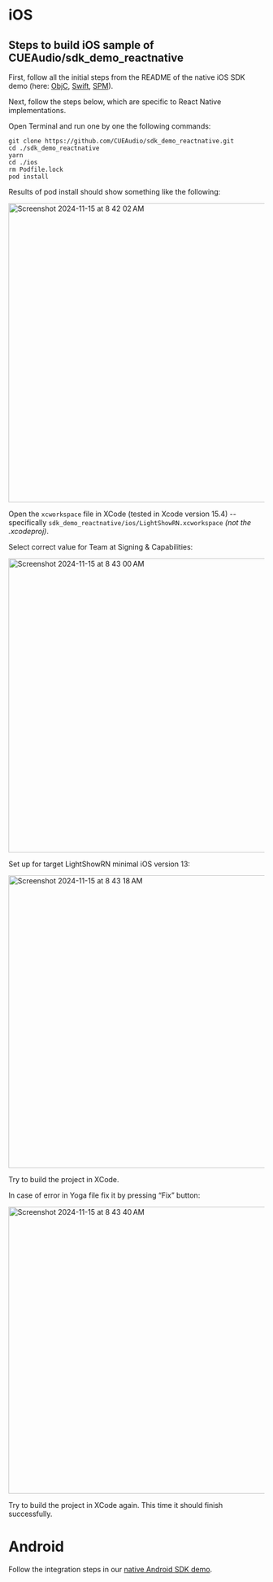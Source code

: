 # iOS


## Steps to build iOS sample of CUEAudio/sdk_demo_reactnative

First, follow all the initial steps from the README of the native iOS SDK demo (here: [ObjC](https://github.com/CUEAudio/sdk_demo_ios_objc/blob/main/README.md), [Swift](https://github.com/CUEAudio/sdk_demo_ios/blob/main/README.md), [SPM](https://github.com/CUEAudio/sdk_demo_ios_spm/blob/main/README.md)).

Next, follow the steps below, which are specific to React Native implementations. 


Open Terminal and run one by one the following commands:

```
git clone https://github.com/CUEAudio/sdk_demo_reactnative.git
cd ./sdk_demo_reactnative
yarn
cd ./ios
rm Podfile.lock
pod install
```

Results of pod install should show something like the following: 


<img width="588" alt="Screenshot 2024-11-15 at 8 42 02 AM" src="https://github.com/user-attachments/assets/37a5c7e0-c38e-4731-994e-d78e1e2caffe">

Open the `xcworkspace` file in XCode (tested in Xcode version 15.4) -- specifically `sdk_demo_reactnative/ios/LightShowRN.xcworkspace` *(not the .xcodeproj)*.

Select correct value for Team at Signing & Capabilities: 


<img width="578" alt="Screenshot 2024-11-15 at 8 43 00 AM" src="https://github.com/user-attachments/assets/69bd9fed-8ca7-435e-8516-213cfdb6f537">

Set up for target LightShowRN minimal iOS version 13: 


<img width="575" alt="Screenshot 2024-11-15 at 8 43 18 AM" src="https://github.com/user-attachments/assets/57a22753-5e0b-484f-9c27-f0a4012594b2">

Try to build the project in XCode.

In case of error in Yoga file fix it by pressing “Fix” button: 


<img width="564" alt="Screenshot 2024-11-15 at 8 43 40 AM" src="https://github.com/user-attachments/assets/cba77920-0090-4acc-8866-aab444f7d259">


Try to build the project in XCode again. This time it should finish successfully.


# Android

Follow the integration steps in our [native Android SDK demo](https://github.com/CUEAudio/sdk_demo_android/blob/main/README.md). 


